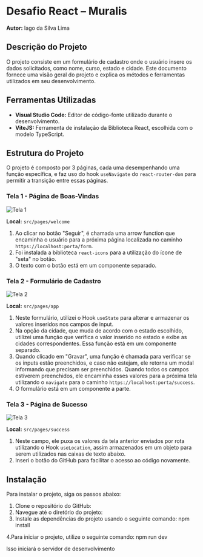 # Desafio React – Muralis

**Autor:** Iago da Silva Lima

## Descrição do Projeto

O projeto consiste em um formulário de cadastro onde o usuário insere os dados solicitados, como nome, curso, estado e cidade. Este documento fornece uma visão geral do projeto e explica os métodos e ferramentas utilizados em seu desenvolvimento.

## Ferramentas Utilizadas

- **Visual Studio Code:** Editor de código-fonte utilizado durante o desenvolvimento.
- **ViteJS:** Ferramenta de instalação da Biblioteca React, escolhida com o modelo TypeScript.

## Estrutura do Projeto

O projeto é composto por 3 páginas, cada uma desempenhando uma função específica, e faz uso do hook `useNavigate` do `react-router-dom` para permitir a transição entre essas páginas.

### Tela 1 - Página de Boas-Vindas

![Tela 1](https://github.com/Iagoolima/Desafio_Muralis/assets/110433346/11886d2d-e3bf-4a55-ac75-f9782b114703)

**Local:** `src/pages/welcome`

1. Ao clicar no botão "Seguir", é chamada uma arrow function que encaminha o usuário para a próxima página localizada no caminho `https://localhost:porta/form`.
2. Foi instalada a biblioteca `react-icons` para a utilização do ícone de "seta" no botão.
3. O texto com o botão está em um componente separado.

### Tela 2 - Formulário de Cadastro

![Tela 2](https://github.com/Iagoolima/Desafio_Muralis/assets/110433346/0aa2bceb-e298-4d4a-892c-e37aa2d46859)

**Local:** `src/pages/app`

1. Neste formulário, utilizei o Hook `useState` para alterar e armazenar os valores inseridos nos campos de input.
2. Na opção da cidade, que muda de acordo com o estado escolhido, utilizei uma função que verifica o valor inserido no estado e exibe as cidades correspondentes. Essa função está em um componente separado.
3. Quando clicado em "Gravar", uma função é chamada para verificar se os inputs estão preenchidos, e caso não estejam, ele retorna um modal informando que precisam ser preenchidos. Quando todos os campos estiverem preenchidos, ele encaminha esses valores para a próxima tela utilizando o `navigate` para o caminho `https://localhost:porta/success`.
4. O formulário está em um componente a parte.

### Tela 3 - Página de Sucesso

![Tela 3](https://github.com/Iagoolima/Desafio_Muralis/assets/110433346/aaed2dea-cfa3-4bd0-9e63-6e471d772d5f)

**Local:** `src/pages/success`

1. Neste campo, ele puxa os valores da tela anterior enviados por rota utilizando o Hook `useLocation`, assim armazenados em um objeto para serem utilizados nas caixas de texto abaixo.
2. Inseri o botão do GitHub para facilitar o acesso ao código novamente.


## Instalação

Para instalar o projeto, siga os passos abaixo:

1. Clone o repositório do GitHub:
2. Navegue até o diretório do projeto:
3. Instale as dependências do projeto usando o seguinte comando:
npm install

4.Para iniciar o projeto, utilize o seguinte comando:
npm run dev

Isso iniciará o servidor de desenvolvimento

